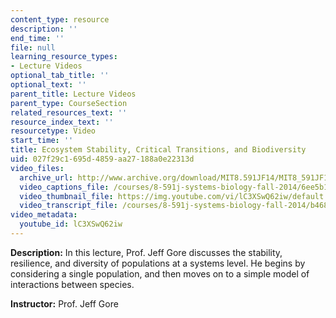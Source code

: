 ```yaml
---
content_type: resource
description: ''
end_time: ''
file: null
learning_resource_types:
- Lecture Videos
optional_tab_title: ''
optional_text: ''
parent_title: Lecture Videos
parent_type: CourseSection
related_resources_text: ''
resource_index_text: ''
resourcetype: Video
start_time: ''
title: Ecosystem Stability, Critical Transitions, and Biodiversity
uid: 027f29c1-695d-4859-aa27-188a0e22313d
video_files:
  archive_url: http://www.archive.org/download/MIT8.591JF14/MIT8_591JF14_lec22_300k.mp4
  video_captions_file: /courses/8-591j-systems-biology-fall-2014/6ee5b18d5db75298a1337e102dba39b3_lC3XSwQ62iw.vtt
  video_thumbnail_file: https://img.youtube.com/vi/lC3XSwQ62iw/default.jpg
  video_transcript_file: /courses/8-591j-systems-biology-fall-2014/b468d23e85f2539a2a216e4770bc02e5_lC3XSwQ62iw.pdf
video_metadata:
  youtube_id: lC3XSwQ62iw
---
```


**Description:** In this lecture, Prof. Jeff Gore discusses the stability, resilience, and diversity of populations at a systems level. He begins by considering a single population, and then moves on to a simple model of interactions between species.

**Instructor:** Prof. Jeff Gore